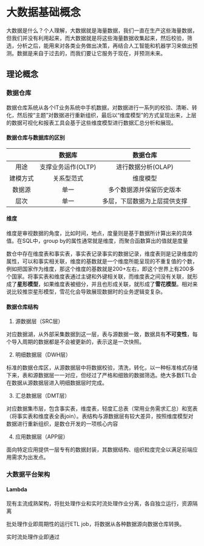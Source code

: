 # 大数据基础概念

大数据是什么？个人理解，大数据就是海量数据，我们一直在生产这些海量数据，但我们并没有利用起来，而大数据就是将这些海量数据收集起来，然后校验，筛选，分析之后，能用来对各类业务做出决策，再结合人工智能和机器学习来做出预测。数据是来自于过去的，而我们要让它服务于现在，并预测未来。

## 理论概念

### 数据仓库

数据仓库系统从各个IT业务系统中手机数据，对数据进行一系列的校验、清晰、转化，然后按“主题”对数据进行重新组织，最后以“维度模型”的方式呈现出来，上层的数据可视化和报表工具会基于这些维度模型进行数据汇总分析和展现。

#### 数据仓库与数据库的区别

||数据库|数据仓库|
:-:|:-:|:-:
用途|支撑业务运作(OLTP)|进行数据分析(OLAP)
建模方式|关系型范式|维度模型
数据源|单一|多个数据源并保留历史版本
层次|单一|多层，下层数据为上层提供支撑

#### 维度
维度是审视数据的角度，比如时间，地点，度量则是基于数据所计算出来的具体值。在SQL中，group by的属性通常就是维度，而聚合函数算出的值就是度量

数仓中存在维度表和事实表，事实表记录事实的数据记录，维度表则是记录维度的属性，可以和事实相关联，维度的基数就是一个维度所能呈现的不重复值的个数，例如把国家作为维度，那这个维度的基数就是200+左右，即这个世界上有200多个国家。将事实表和维度表通过主键和外键相关联，而维度表之间没有关联，就形成了**星形模型**，如果维度表被细分，并且也形成关联，就形成了**雪花模型**。相对来说比较推崇星形模型，雪花化会导致展现数据时的业务逻辑变复杂。

#### 数据仓库结构
1. 源数据层（SRC层）

对应数据湖，从外部采集数据到这一层，表与源数据一致，数据具有**不可变性**，每个导入周期的数据都是不会被更新的，表示这是一次快照。

2. 明细数据层（DWH层）

标准的数据仓库区，从源数据层中将数据校验，清洗，转化，以一种标准格式存储下来，表和源数据层一一对应，但经过了严格和细致的数据筛选。绝大多数ETL会在数据从源数据层进入明细数据层时完成。

3. 汇总数据层（DMT层）

对应数据集市层，包含事实表，维度表，轻度汇总表（常用业务需求汇总）和宽表（将事实表和维度表全表join）。表结构与源数据层有较大差异，按照维度模型对数据进行重新组织，是数仓开发的一项核心内容

4. 应用数据层（APP层）

面向特定应用提供一层专有的数据封装，其数据结构、组织粒度完全以满足前端应用需求为出发点。

### 大数据平台架构

#### Lambda

现有主流成熟架构，将批处理作业和实时流处理作业分离，各自独立运行，资源隔离

批处理作业即周期性的运行ETL job，将数据从各种数据源向数据仓库转换。

实时流处理作业即通过


